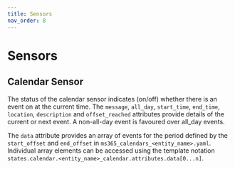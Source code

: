 ```yaml
---
title: Sensors
nav_order: 8
---
```


# Sensors
## Calendar Sensor
The status of the calendar sensor indicates (on/off) whether there is an event on at the current time. The `message`, `all_day`, `start_time`, `end_time`, `location`, `description` and `offset_reached` attributes provide details of the current or next event. A non-all-day event is favoured over all_day events.

The `data` attribute provides an array of events for the period defined by the `start_offset` and `end_offset` in `ms365_calendars_<entity_name>.yaml`. Individual array elements can be accessed using the template notation `states.calendar.<entity_name>_calendar.attributes.data[0...n]`.
